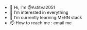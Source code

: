 - 👋 Hi, I’m @Astitva2051
- 👀 I’m interested in everything
- 🌱 I’m currently learning MERN stack
- 📫 How to reach me : email me

<!---
Astitva2051/Astitva2051 is a ✨ special ✨ repository because its `README.md` (this file) appears on your GitHub profile.
You can click the Preview link to take a look at your changes.
--->
